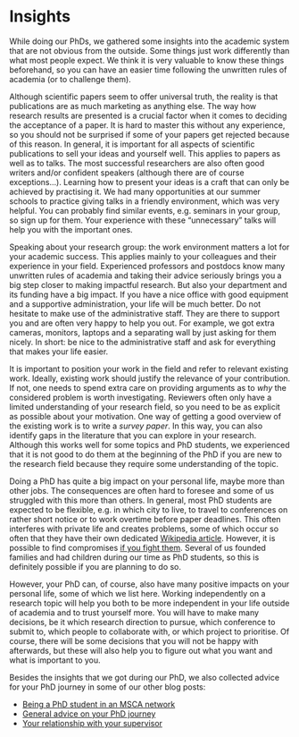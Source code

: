 # Insights

While doing our PhDs, we gathered some insights into the academic system that are not obvious from the outside. Some things just work differently than what most people expect. We think it is very valuable to know these things beforehand, so you can have an easier time following the unwritten rules of academia (or to challenge them).

Although scientific papers seem to offer universal truth, the reality is that publications are as much marketing as anything else. The way how research results are presented is a crucial factor when it comes to deciding the acceptance of a paper. It is hard to master this without any experience, so you should not be surprised if some of your papers get rejected because of this reason. In general, it is important for all aspects of scientific publications to sell your ideas and yourself well. This applies to papers as well as to talks. The most successful researchers are also often good writers and/or confident speakers (although there are of course exceptions…). Learning how to present your ideas is a craft that can only be achieved by practising it. We had many opportunities at our summer schools to practice giving talks in a friendly environment, which was very helpful. You can probably find similar events, e.g. seminars in your group, so sign up for them. Your experience with these “unnecessary” talks will help you with the important ones.

Speaking about your research group: the work environment matters a lot for your academic success. This applies mainly to your colleagues and their experience in your field. Experienced professors and postdocs know many unwritten rules of academia and taking their advice seriously brings you a big step closer to making impactful research. But also your department and its funding have a big impact. If you have a nice office with good equipment and a supportive administration, your life will be much better. Do not hesitate to make use of the administrative staff. They are there to support you and are often very happy to help you out. For example, we got extra cameras, monitors, laptops and a separating wall by just asking for them nicely. In short: be nice to the administrative staff and ask for everything that makes your life easier.

It is important to position your work in the field and refer to relevant existing work. Ideally, existing work should justify the relevance of your contribution. If not, one needs to spend extra care on providing arguments as to *why* the considered problem is worth investigating. Reviewers often only have a limited understanding of your research field, so you need to be as explicit as possible about your motivation. One way of getting a good overview of the existing work is to write a *survey paper*. In this way, you can also identify gaps in the literature that you can explore in your research. Although this works well for some topics and PhD students, we experienced that it is not good to do them at the beginning of the PhD if you are new to the research field because they require some understanding of the topic.

Doing a PhD has quite a big impact on your personal life, maybe more than other jobs. The consequences are often hard to foresee and some of us struggled with this more than others. In general, most PhD students are expected to be flexible, e.g. in which city to live, to travel to conferences on rather short notice or to work overtime before paper deadlines. This often interferes with private life and creates problems, some of which occur so often that they have their own dedicated [Wikipedia article](https://en.wikipedia.org/w/index.php?title=Two-body_problem_%28career%29). However, it is possible to find compromises [if you fight them](ESR14_15_02_personal.md). Several of us founded families and had children during our time as PhD students, so this is definitely possible if you are planning to do so.

However, your PhD can, of course, also have many positive impacts on your personal life, some of which we list here. Working independently on a research topic will help you both to be more independent in your life outside of academia and to trust yourself more. You will have to make many decisions, be it which research direction to pursue, which conference to submit to, which people to collaborate with, or which project to prioritise. Of course, there will be some decisions that you will not be happy with afterwards, but these will also help you to figure out what you want and what is important to you.

Besides the insights that we got during our PhD, we also collected advice for your PhD journey in some of our other blog posts:

- [Being a PhD student in an MSCA network](ESR14_15_01.md)
- [General advice on your PhD journey](ESR14_15_02_personal.md)
- [Your relationship with your supervisor](ESR14_15_03_supervision.md)